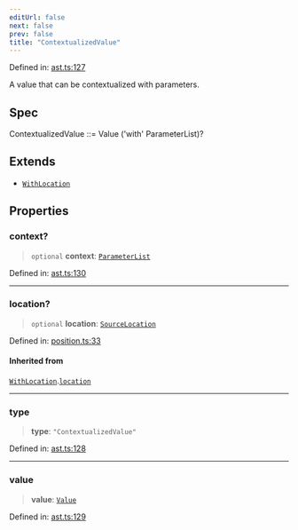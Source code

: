```yaml
---
editUrl: false
next: false
prev: false
title: "ContextualizedValue"
---
```


Defined in: [ast.ts:127](https://github.com/rcs-agents/rcs-lang/blob/2c0291a4209143052b64b2c6ec7573ef29bacea2/packages/ast/src/ast.ts#L127)

A value that can be contextualized with parameters.

## Spec

ContextualizedValue ::= Value ('with' ParameterList)?

## Extends

- [`WithLocation`](/api/ast/interfaces/withlocation/)

## Properties

### context?

> `optional` **context**: [`ParameterList`](/api/ast/type-aliases/parameterlist/)

Defined in: [ast.ts:130](https://github.com/rcs-agents/rcs-lang/blob/2c0291a4209143052b64b2c6ec7573ef29bacea2/packages/ast/src/ast.ts#L130)

***

### location?

> `optional` **location**: [`SourceLocation`](/api/ast/interfaces/sourcelocation/)

Defined in: [position.ts:33](https://github.com/rcs-agents/rcs-lang/blob/2c0291a4209143052b64b2c6ec7573ef29bacea2/packages/ast/src/position.ts#L33)

#### Inherited from

[`WithLocation`](/api/ast/interfaces/withlocation/).[`location`](/api/ast/interfaces/withlocation/#location)

***

### type

> **type**: `"ContextualizedValue"`

Defined in: [ast.ts:128](https://github.com/rcs-agents/rcs-lang/blob/2c0291a4209143052b64b2c6ec7573ef29bacea2/packages/ast/src/ast.ts#L128)

***

### value

> **value**: [`Value`](/api/ast/type-aliases/value/)

Defined in: [ast.ts:129](https://github.com/rcs-agents/rcs-lang/blob/2c0291a4209143052b64b2c6ec7573ef29bacea2/packages/ast/src/ast.ts#L129)
